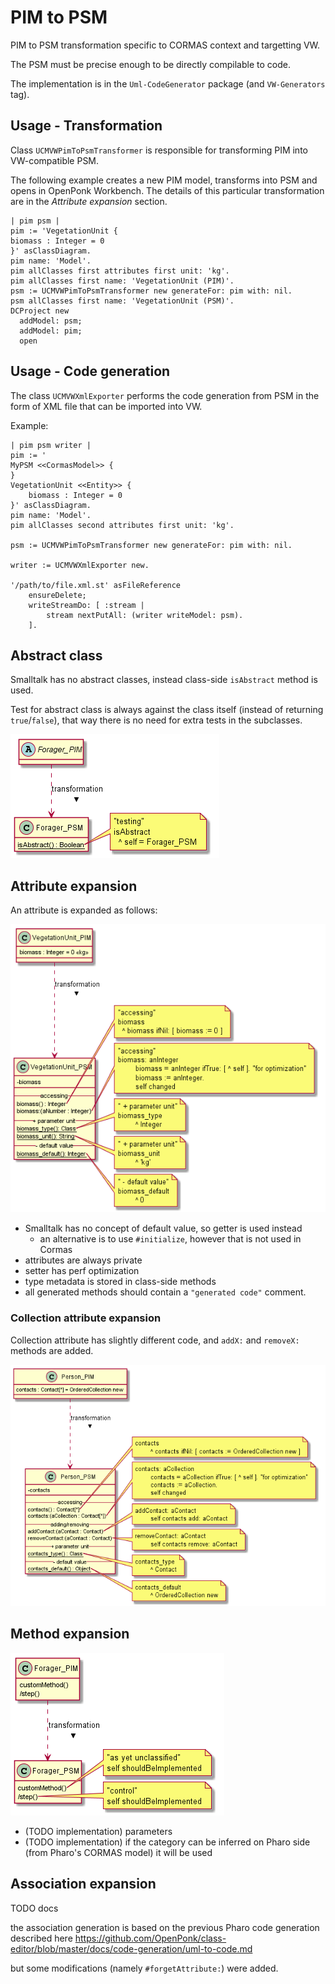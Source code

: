 # PIM to PSM

PIM to PSM transformation specific to CORMAS context and targetting VW.

The PSM must be precise enough to be directly compilable to code.

The implementation is in the `Uml-CodeGenerator` package (and `VW-Generators` tag).

## Usage - Transformation

Class `UCMVWPimToPsmTransformer` is responsible for transforming PIM into VW-compatible PSM.

The following example creates a new PIM model, transforms into PSM and opens in OpenPonk Workbench.
The details of this particular transformation are in the *Attribute expansion* section.

```st
| pim psm |
pim := 'VegetationUnit {
biomass : Integer = 0
}' asClassDiagram.
pim name: 'Model'.
pim allClasses first attributes first unit: 'kg'.
pim allClasses first name: 'VegetationUnit (PIM)'.
psm := UCMVWPimToPsmTransformer new generateFor: pim with: nil.
psm allClasses first name: 'VegetationUnit (PSM)'.
DCProject new
  addModel: psm;
  addModel: pim;
  open
```

## Usage - Code generation

The class `UCMVWXmlExporter` performs the code generation from PSM in the form of XML file that can be imported into VW.

Example:

```st
| pim psm writer |
pim := '
MyPSM <<CormasModel>> {
}
VegetationUnit <<Entity>> {
	biomass : Integer = 0
}' asClassDiagram.
pim name: 'Model'.
pim allClasses second attributes first unit: 'kg'.

psm := UCMVWPimToPsmTransformer new generateFor: pim with: nil.

writer := UCMVWXmlExporter new.

'/path/to/file.xml.st' asFileReference
	ensureDelete;
	writeStreamDo: [ :stream |
		stream nextPutAll: (writer writeModel: psm).
	].
```

## Abstract class

Smalltalk has no abstract classes, instead class-side `isAbstract` method is used.

Test for abstract class is always against the class itself (instead of returning `true`/`false`), that way there is no need for extra tests in the subclasses.

![abstract-class](figures/abstract-class.png)

## Attribute expansion

An attribute is expanded as follows:

![attribute-expansion](figures/attribute-expansion.png)

* Smalltalk has no concept of default value, so getter is used instead
  * an alternative is to use `#initialize`, however that is not used in Cormas
* attributes are always private
* setter has perf optimization
* type metadata is stored in class-side methods
* all generated methods should contain a `"generated code"` comment.

### Collection attribute expansion

Collection attribute has slightly different code, and `addX:` and `removeX:` methods are added.

![collection-attribute-expansion](figures/collection-attribute-expansion.png)

## Method expansion

![method-expansion](figures/method-expansion.png)

* (TODO implementation) parameters
* (TODO implementation) if the category can be inferred on Pharo side (from Pharo's CORMAS model) it will be used

## Association expansion

TODO docs

the association generation is based on the previous Pharo code generation described here https://github.com/OpenPonk/class-editor/blob/master/docs/code-generation/uml-to-code.md

but some modifications (namely `#forgetAttribute:`) were added.
